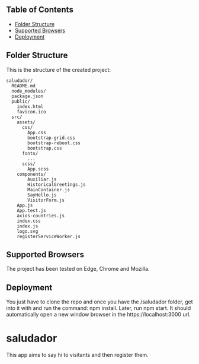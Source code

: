 
## Table of Contents

- [Folder Structure](#folder-structure)
- [Supported Browsers](#supported-browsers)
- [Deployment](#deployment)


## Folder Structure

This is the structure of the created project:

```
saludador/
  README.md
  node_modules/
  package.json
  public/
    index.html
    favicon.ico
  src/
    assets/
      css/
        App.css
        bootstrap-grid.css
        bootstrap-reboot.css
        bootstrap.css
      fonts/
        ...
      scss/
        App.scss
    components/
        Auxiliar.js
        HistoricalGreetings.js
        MainContainer.js
        SayHello.js
        VisitorForm.js
    App.js
    App.test.js
    axios-countries.js
    index.css
    index.js
    logo.svg
    registerServiceWorker.js
```

## Supported Browsers

The project has been tested on Edge, Chrome and Mozilla.

## Deployment

You just have to clone the repo and once you have the /saludador folder, get into it with
and run the command: npm install.
Later, run npm start. 
It should automatically open a new window browser in the https://localhost:3000 url.

# saludador
This app aims to say hi to visitants and then register them.

